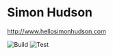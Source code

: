 # Simon Hudson

http://www.hellosimonhudson.com

![Build](https://github.com/simonhudson/personal/actions/workflows/build.yml/badge.svg) ![Test](https://github.com/simonhudson/personal/actions/workflows/test.yml/badge.svg)
